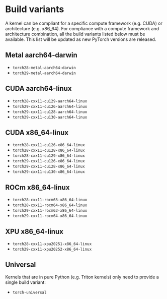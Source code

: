 # Build variants

A kernel can be compliant for a specific compute framework (e.g. CUDA) or
architecture (e.g. x86_64). For compliance with a compute framework and
architecture combination, all the build variants listed below must be
available. This list will be updated as new PyTorch versions are released.

## Metal aarch64-darwin

- `torch28-metal-aarch64-darwin`
- `torch29-metal-aarch64-darwin`

## CUDA aarch64-linux

- `torch28-cxx11-cu129-aarch64-linux`
- `torch29-cxx11-cu126-aarch64-linux`
- `torch29-cxx11-cu128-aarch64-linux`
- `torch29-cxx11-cu130-aarch64-linux`

## CUDA x86_64-linux

- `torch28-cxx11-cu126-x86_64-linux`
- `torch28-cxx11-cu128-x86_64-linux`
- `torch28-cxx11-cu129-x86_64-linux`
- `torch29-cxx11-cu126-x86_64-linux`
- `torch29-cxx11-cu128-x86_64-linux`
- `torch29-cxx11-cu130-x86_64-linux`

## ROCm x86_64-linux

- `torch28-cxx11-rocm63-x86_64-linux`
- `torch28-cxx11-rocm64-x86_64-linux`
- `torch29-cxx11-rocm63-x86_64-linux`
- `torch29-cxx11-rocm64-x86_64-linux`

## XPU x86_64-linux

- `torch28-cxx11-xpu20251-x86_64-linux`
- `torch29-cxx11-xpu20252-x86_64-linux`

## Universal

Kernels that are in pure Python (e.g. Triton kernels) only need to provide
a single build variant:

- `torch-universal`
